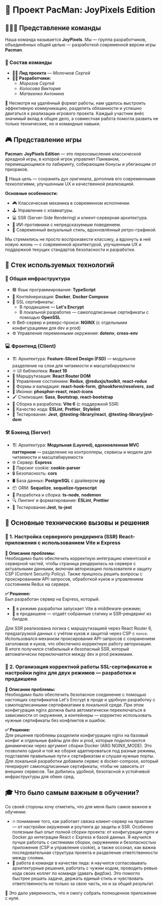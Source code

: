 # 👾 Проект **PacMan: JoyPixels Edition**

## 🧑‍🤝‍🧑 Представление команды

Наша команда называется **JoyPixels**. Мы — группа разработчиков, объединённых общей целью — разработкой современной версии игры **Pacman**.

### 👥 Состав команды

- 👨‍💼 **Лид проекта** — _Молочков Сергей_
- 👨‍💻 **Разработчики:**
  - _Морозов Сергей_
  - _Колосова Виктория_
  - _Матвеенко Антонина_

💬 Несмотря на удалённый формат работы, нам удалось выстроить эффективную коммуникацию, разделить обязанности и успешно двигаться к реализации игрового проекта. Каждый участник внёс значимый вклад в общее дело, а совместная работа помогла развить не только технические, но и командные навыки.

## 🎮 Представление игры

**Pacman: JoyPixels Edition** — это переосмысление классической аркадной игры, в которой игрок управляет Пакманом, перемещающимся по лабиринту, собирающим бонусы и убегающим от призраков.

🎯 Наша цель — сохранить дух оригинала, дополнив его современными технологиями, улучшенным UX и качественной реализацией.

**Основные особенности:**

- 🎮 Классическая механика в современном исполнении.
- 🕹️ Управление с клавиатуры.
- 💻 SSR (Server-Side Rendering) и клиент-серверная архитектура.
- 🧠 ИИ-противники с непредсказуемым поведением.
- 🎨 Современный визуальный стиль, вдохновлённый ретро-графикой.

Мы стремились не просто воспроизвести классику, а вдохнуть в неё новую жизнь — с современной архитектурой, улучшенным UX и поддержкой текущих стандартов безопасности и разработки.

## 🧰 Стек используемых технологий

### 🔧 Общая инфраструктура

- 🟦 Язык программирования: **TypeScript**
- 🐳 Контейнеризация: **Docker**, **Docker Compose**
- 🔐 SSL сертификаты:
  - В продакшене — **Let's Encrypt**
  - В локальной разработке — самоподписанные сертификаты с помощью **OpenSSL**
- 🌐 Веб-сервер и реверс-прокси: **NGINX** (с отдельными конфигурациями для dev и prod)
- ⚙️ Управление переменными окружения: **dotenv**, **cross-env**

### 💻 Фронтенд (Client)

- 🏗️ Архитектура: **Feature-Sliced Design (FSD)** — модульное разделение на слои для читаемости и масштабируемости
- ⚛️ UI библиотека: **React 19**
- 🧭 Маршрутизация: **React Router DOM**
- 🧠 Управление состоянием: **Redux**, **@reduxjs/toolkit**, **react-redux**
- 📝 Формы и валидация: **react-hook-form**, **@hookform/resolvers**, **zod**
- 🎨 Иконки: **phosphor-react**, **react-icons**
- 🖌️ Стилизация: **Sass**, **Bootstrap**, **react-bootstrap**
- 🔧 Сборка и разработка: **Vite 6** (с поддержкой SSR)
- 🧹 Качество кода: **ESLint**, **Prettier**, **Stylelint**
- 🧪 Тестирование: **Jest**, **@testing-library/react**, **@testing-library/jest-dom**

### 🛠️ Бэкенд (Server)

- 🏗️ Архитектура: **Модульная (Layered), вдохновленная MVC паттерном** — разделение на контроллеры, сервисы и модели для читаемости и масштабируемости
- 🌐 Сервер: **Express**
- 🍪 Парсинг cookie: **cookie-parser**
- 🔒 Безопасность: **cors**
- 🛢️ База данных: **PostgreSQL** с драйвером **pg**
- 📦 ORM: **Sequelize**, **sequelize-typescript**
- 🧱 Разработка и сборка: **ts-node**, **nodemon**
- 🔍 Линтинг и форматирование: **ESLint**, **Prettier**
- 🧪 Тестирование:**Jest**, **ts-jest**

## 🚧 Основные технические вызовы и решения

### 🧩 1. Настройка серверного рендеринга (SSR) React-приложения с использованием Vite и Express

**📌 Описание проблемы:**  
Необходимо было обеспечить корректную интеграцию клиентской и серверной частей, чтобы страница рендерилась на сервере с актуальными данными, включая авторизацию пользователя и защиту CSP (Content Security Policy). Также пришлось решить вопросы с проксированием API-запросов, обработкой куков и управлением состоянием Redux на сервере.

**✅ Решение:**  
Был разработан сервер на Express, который:

- 🔄 в режиме разработки запускает Vite в middleware-режиме;
- 🚀 в продакшене — отдаёт собранные статику и SSR-рендеринг из билдов.

Для SSR реализована логика с маршрутизацией через React Router 6, предзагрузкой данных с учётом куков и защитой через CSP с `nonce`.  
Использовался механизм проксирования API-запросов с сохранением заголовков и куков, что обеспечило корректную работу авторизации.  
В итоге получился стабильный и безопасный SSR, который автоматически переключается между dev и prod режимами.

### 🔐 2. Организация корректной работы SSL-сертификатов и настройки nginx для двух режимов — разработки и продакшена

**📌 Описание проблемы:**  
Необходимо было обеспечить безопасное соединение с помощью настоящих сертификатов Let's Encrypt в проде и удобную разработку с самоподписанными сертификатами в локальной среде. При этом конфигурация nginx должна была автоматически переключаться в зависимости от окружения, а контейнеры — корректно использовать нужные сертификаты без конфликтов и ошибок.

**✅ Решение:**  
Для решения проблемы разделили конфигурацию nginx на базовый конфиг и отдельные файлы для dev и prod, которые подключаются динамически через аргумент сборки Docker (ARG NGINX_MODE). Это позволило одной и той же сборке адаптироваться под разные режимы, подставляя правильные пути к сертификатам и слушая нужные порты. Для локальной разработки добавили сервис в docker-compose, который генерирует самоподписанные сертификаты, чтобы не зависеть от внешних сервисов. Так добились удобной, безопасной и устойчивой инфраструктуры для обеих сред.

## 🎓 Что было самым важным в обучении?

Со своей стороны хочу отметить, что для меня было самое важное в обучении:

- 🔥 понимание того, как работает связка клиент-сервер на практике — от настройки окружения и роутинга до защиты и SSR. Особенно полезным был опыт полной сборки проекта: от конфигурации nginx и Docker до интеграции React с Express и базой данных. Я научился лучше работать с системами сборки, окружением и безопасностью приложения (CSP и управление cookie), а также осознал, как важна последовательная структура проекта и разделение ответственности между слоями.
- 👥 работа в команде в качестве лида: я научился согласовывать архитектурные решения, работать с чужим кодом, проводить ревью кода своих коллег по команде (давать фидбэк). Это помогло быстрее решать задачи, держать единый стиль и чувствовать ответственность не только за свою часть, но и за общий результат.

💪 Это дало уверенность, что я смогу собрать полноценное приложение с нуля.
